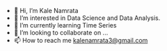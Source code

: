 - 👋 Hi, I’m Kale Namrata 
- 👀 I’m interested in Data Science and Data Analysis.
- 🌱 I’m currently learning Time Series
- 💞️ I’m looking to collaborate on ...
- 📫 How to reach me kalenamrata3@gmail.com

<!---
kale378/kale378 is a ✨ special ✨ repository because its `README.md` (this file) appears on your GitHub profile.
You can click the Preview link to take a look at your changes.
--->

